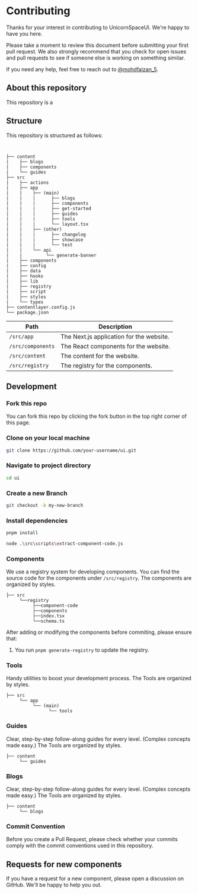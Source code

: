 # Contributing

Thanks for your interest in contributing to UnicornSpaceUI. We're happy to have you here.

Please take a moment to review this document before submitting your first pull request. We also strongly recommend that you check for open issues and pull requests to see if someone else is working on something similar.

If you need any help, feel free to reach out to [@mohdfaizan_5](https://twitter.com/mohdfaizan_5).

## About this repository

This repository is a

<!-- SFI -->
<!-- TODO -->


## Structure

This repository is structured as follows:

```


├── content   
|    ├── blogs
|    ├── components
|    └── guides
├── src             
|    ├── actions
|    ├── app
|    |    ├── (main)
|    |    |      ├── blogs
|    |    |      ├── components
|    |    |      ├── get-started
|    |    |      ├── guides
|    |    |      ├── tools
|    |    |      └── layout.tsx
|    |    ├── (other)
|    |    |      ├── changelog
|    |    |      ├── showcase
|    |    |      └── test
|    |    └── api
|    |         └── generate-banner
|    ├── components
|    ├── config
|    ├── data
|    ├── hooks
|    ├── lib
|    ├── registry
|    ├── script
|    ├── styles
|    └── types
├── contentlayer.config.js
└── package.json

```

| Path              | Description                              |
| ----------------- | ---------------------------------------- |
| `/src/app`        | The Next.js application for the website. |
| `/src/components` | The React components for the website.    |
| `/src/content`    | The content for the website.             |
| `/src/registry`   | The registry for the components.         |
<!-- TODO: Refer the above tree structure and add description to path -->

## Development

### Fork this repo

You can fork this repo by clicking the fork button in the top right corner of this page.

### Clone on your local machine

```bash
git clone https://github.com/your-username/ui.git
```

### Navigate to project directory

```bash
cd ui
```

### Create a new Branch

```bash
git checkout -b my-new-branch
```

### Install dependencies

```bash
pnpm install
```

```bash
node .\src\scripts\extract-component-code.js
```

### Components
We use a registry system for developing components. You can find the source code for the components under ``/src/registry``. The components are organized by styles.

```
├── src
     └──registry
          ├──component-code
          ├──components
          ├──index.tsx
          └──schema.ts
```
After adding or modifying the components before commiting, please ensure that:

1. You run ``pnpm generate-registry`` to update the registry.


### Tools
Handy utilities to boost your development process. 
The Tools are organized by styles.
```
├── src
     └── app
          └── (main)
                └── tools
```


### Guides
Clear, step-by-step follow-along guides for every level. (Complex concepts made easy.)
The Tools are organized by styles.
```
├── content
     └── guides
```

### Blogs
Clear, step-by-step follow-along guides for every level. (Complex concepts made easy.)
The Tools are organized by styles.
```
├── content
     └── blogs
```

### Commit Convention
Before you create a Pull Request, please check whether your commits comply with the commit conventions used in this repository.

## Requests for new components

If you have a request for a new component, please open a discussion on GitHub. We'll be happy to help you out.



<!--


### Run a workspace

You can use the `pnpm --filter=[WORKSPACE]` command to start the development process for a workspace.

#### Examples

1. To run the `ui.shadcn.com` website:

```bash
pnpm --filter=www dev
```

2. To run the `shadcn-ui` package:

```bash
pnpm --filter=shadcn-ui dev
```

## Documentation

The documentation for this project is located in the `www` workspace. You can run the documentation locally by running the following command:

```bash
pnpm --filter=www dev
```

Documentation is written using [MDX](https://mdxjs.com). You can find the documentation files in the `apps/www/content/docs` directory.

## Components

We use a registry system for developing components. You can find the source code for the components under `apps/www/registry`. The components are organized by styles.

```bash
apps
└── www
    └── registry
        ├── default
        │   ├── example
        │   └── ui
        └── new-york
            ├── example
            └── ui
```

When adding or modifying components, please ensure that:

1. You make the changes for every style.
2. You update the documentation.
3. You run `pnpm build:registry` to update the registry.

## Commit Convention

Before you create a Pull Request, please check whether your commits comply with
the commit conventions used in this repository.

When you create a commit we kindly ask you to follow the convention
`category(scope or module): message` in your commit message while using one of
the following categories:

- `feat / feature`: all changes that introduce completely new code or new
  features
- `fix`: changes that fix a bug (ideally you will additionally reference an
  issue if present)
- `refactor`: any code related change that is not a fix nor a feature
- `docs`: changing existing or creating new documentation (i.e. README, docs for
  usage of a lib or cli usage)
- `build`: all changes regarding the build of the software, changes to
  dependencies or the addition of new dependencies
- `test`: all changes regarding tests (adding new tests or changing existing
  ones)
- `ci`: all changes regarding the configuration of continuous integration (i.e.
  github actions, ci system)
- `chore`: all changes to the repository that do not fit into any of the above
  categories

  e.g. `feat(components): add new prop to the avatar component`

If you are interested in the detailed specification you can visit
https://www.conventionalcommits.org/ or check out the
[Angular Commit Message Guidelines](https://github.com/angular/angular/blob/22b96b9/CONTRIBUTING.md#-commit-message-guidelines).


## CLI

The `shadcn-ui` package is a CLI for adding components to your project. You can find the documentation for the CLI [here](https://ui.shadcn.com/docs/cli).

Any changes to the CLI should be made in the `packages/cli` directory. If you can, it would be great if you could add tests for your changes.

## Testing

Tests are written using [Vitest](https://vitest.dev). You can run all the tests from the root of the repository.

```bash
pnpm test
```

Please ensure that the tests are passing when submitting a pull request. If you're adding new features, please include tests.
 -->

